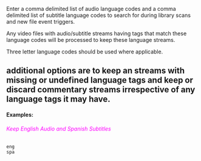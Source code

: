 
Enter a comma delimited list of audio language codes and a comma delimited list of subtitle language codes to search for during library scans and new file event triggers.

Any video files with audio/subtitle streams having tags that match these language codes will be processed to keep these language streams.

Three letter language codes should be used where applicable.

additional options are to keep an streams with missing or undefined language tags and keep or discard commentary streams irrespective of any language tags it may have.
---

#### Examples:

###### <span style="color:magenta">Keep English Audio and Spanish Subtitles</span>
```
eng
spa
```

